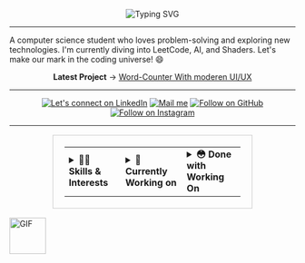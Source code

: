 <!-- Typing SVG -->
<p align="center">
  <img src="https://readme-typing-svg.demolab.com?font=Roboto&size=45&pause=1000&color=808080&center=true&vCenter=true&width=500&lines=Hey+there%2C+I+am+Ali" alt="Typing SVG" />
</p>

---

A computer science student who loves problem-solving and exploring new technologies. I'm currently diving into LeetCode, AI, and Shaders. Let's make our mark in the coding universe! 😄

<p align="middle">
  <strong>Latest Project</strong> -> <a href="https://cursedspiderboi.github.io/Text-Editor/">Word-Counter With moderen UI/UX</a>
</p>

---
<!---<details>
  <summary><strong>Want to know more about me?</strong></summary>
|![image](https://avatars.githubusercontent.com/CursedSpiderBoi)|![image](https://avatars.githubusercontent.com/CursedSpiderBoi)|![image](https://avatars.githubusercontent.com/CursedSpiderBoi)|![image](https://avatars.githubusercontent.com/CursedSpiderBoi)|![image](https://avatars.githubusercontent.com/CursedSpiderBoi)|
|:-:|:-:|:-:|:-:|:-:|
|[yeh me hoon](https://www.linkedin.com/in/cursedspiderboi/)|[Yeh Bhi me hoon](https://www.linkedin.com/in/cursedspiderboi/)|[Yeh tou hoon hi mein](https://www.linkedin.com/in/cursedspiderboi/)|[Yeh dekha dekha lg rha hai](https://www.linkedin.com/in/cursedspiderboi/)|[Yeh Bnda hai?](https://www.linkedin.com/in/cursedspiderboi/)|
</details>--->



<p align="middle">

<p align="middle">
  <a href="https://www.linkedin.com/in/cursedspiderboi"><img title="Let's connect on LinkedIn" src="https://img.shields.io/badge/LinkedIn-0077B5?style=for-the-badge&logo=linkedin&logoColor=white"/></a>
  <!-- <a href="https://twitter.com/"><img title="Let's connect on Twitter" src="https://img.shields.io/badge/Twitter-1DA1F2?style=for-the-badge&logo=twitter&logoColor=white"/></a> -->
  <a href="mailto:lame.hero.no.1@gmail.com"><img title="Mail me" src="https://img.shields.io/badge/Gmail-D14836?style=for-the-badge&logo=gmail&logoColor=white"/></a>
  <a href="https://github.com/CursedSpiderBoi"><img title="Follow on GitHub" src="https://img.shields.io/badge/GitHub-100000?style=for-the-badge&logo=github&logoColor=white"/></a>
  <a href="https://www.instagram.com/art_lancers/"><img title="Follow on Instagram" src="https://img.shields.io/badge/Instagram-E4405F?style=for-the-badge&logo=instagram&logoColor=white"/></a>
</p>

---


<!-- Table -->
<div align="center">
  <table style="width: 70%; border: 1px solid #ccc; padding: 20px;">
    <tr>
      <td>
        <details>
          <summary><strong>👨‍💻 Skills & Interests</strong></summary>
          - Food (making && eating both)</br>
          - Web Dev</br>
          - Professional Video Editor</br>
          - The harder the problem, the greater the Fun</br>
          - Keen Interest in Machine Learning</br>
          - Learning C++ to develop Windows, Linux & Android Applications</br>
        </details>
      </td>
      <td>
        <details>
          <summary><strong>🤤 Currently Working on</strong></summary>
          - The art of Computer Shaders</br>
          - Convolutions</br>
          - MERN</br>
          - Database Management</br>
        </details>
      </td>
      <td>
        <details>
          <summary><strong>😳 Done with Working On</strong></summary>
          - Learning Probability & Statistics</br>
          - Assembly Language</br>
          - Design and Analysis of Algorithms</br>
          - Learning how OS works</br>
          - OOP</br>
          - Data Structures (I just love them)</br>
          - Discrete Mathematics (Thank God it's done)</br>
          - Linear Algebra (need this for game making)</br>
          - Computer Architecture (why we are forced to learn it >_<)</br>
          - Advance concepts of C++</br>
        </details>
      </td>
    </tr>
  </table>
</div>

  <img src="https://i.pinimg.com/originals/88/b7/89/88b7890e8bef5980f79e300fd0a7bd8e.gif" alt="GIF" width="64" height="64" />
